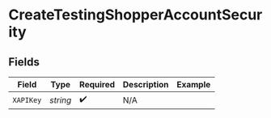 # CreateTestingShopperAccountSecurity


## Fields

| Field              | Type               | Required           | Description        | Example            |
| ------------------ | ------------------ | ------------------ | ------------------ | ------------------ |
| `XAPIKey`          | *string*           | :heavy_check_mark: | N/A                |                    |